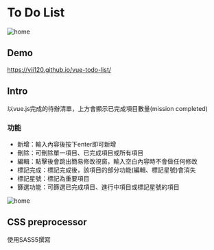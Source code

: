 # To Do List

![home](https://i.imgur.com/fbBGcQl.png)

## Demo
https://vii120.github.io/vue-todo-list/

## Intro

以vue.js完成的待辦清單，上方會顯示已完成項目數量(mission completed)

### 功能

* 新增：輸入內容後按下enter即可新增
* 刪除：可刪除單一項目、已完成項目或所有項目
* 編輯：點擊後會跳出簡易修改視窗，輸入空白內容時不會做任何修改
* 標記完成：標記完成後，該項目的部分功能(編輯、標記星號)會消失
* 標記星號：標記為重要項目
* 篩選功能：可篩選已完成項目、進行中項目或標記星號的項目

![home](https://i.imgur.com/o3dNCjo.png)


## CSS preprocessor

使用SASS5撰寫

